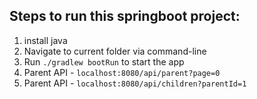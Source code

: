 ## Steps to run this springboot project:
1. install java
2. Navigate to current folder via command-line
3. Run `./gradlew bootRun` to start the app
4. Parent API - `localhost:8080/api/parent?page=0`
4. Parent API - `localhost:8080/api/children?parentId=1`